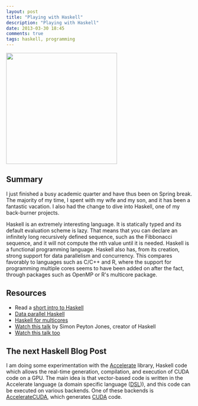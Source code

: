 ```yaml
---
layout: post
title: "Playing with Haskell"
description: "Playing with Haskell"
date: 2013-03-30 18:45
comments: true
tags: haskell, programming
---
```

<img src="http://s3.amazonaws.com/stevejb_blog_content/Haskell-Logo.svg" width="300">

## Summary ##

I just finished a busy academic quarter and have thus been on Spring break. The majority of my time, I spent with my wife and my son, and it has been a fantastic vacation. I also had the change to dive into Haskell, one of my back-burner projects.

Haskell is an extremely interesting language. It is statically typed and its default evaluation scheme is lazy. That means that you can declare an infinitely long recursively defined sequence, such as the Fibbonacci sequence, and it will not compute the nth value until it is needed. Haskell is a functional programming language. Haskell also has, from its creation, strong support for data parallelism and concurrency. This compares favorably to languages such as C/C++ and R, where the support for programming multiple cores seems to have been added on after the fact, through packages such as OpenMP or R's multicore package. 

## Resources ##
+ Read a [short intro to Haskell](http://www.haskell.org/haskellwiki/Introduction)
+ [Data parallel Haskell](http://www.haskell.org/haskellwiki/GHC/Data_Parallel_Haskell)
+ [Haskell for multicores](http://www.haskell.org/haskellwiki/Haskell_for_multicores)
+ [Watch this talk](http://www.youtube.com/watch?v=hlyQjK1qjw8) by Simon Peyton Jones, creator of Haskell
+ [Watch this talk too](http://www.youtube.com/watch?v=NWSZ4c9yqW8)
	
## The next Haskell Blog Post ##
I am doing some experimentation with the [Accelerate](https://github.com/AccelerateHS/accelerate) library, Haskell code which allows the real-time generation, compilation, and execution of CUDA code on a GPU. The main idea is that vector-based code is written in the Accelerate language (a domain specific language ([DSL](http://en.wikipedia.org/wiki/Domain-specific_language))), and this code can be executed on various backends. One of these backends is [AccelerateCUDA](https://github.com/AccelerateHS/accelerate-cuda), which generates [CUDA](https://developer.nvidia.com/what-cuda) code.

